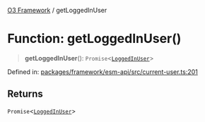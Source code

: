[O3 Framework](../API.md) / getLoggedInUser

# Function: getLoggedInUser()

> **getLoggedInUser**(): `Promise`\<[`LoggedInUser`](../interfaces/LoggedInUser.md)\>

Defined in: [packages/framework/esm-api/src/current-user.ts:201](https://github.com/UjjawalPrabhat/openmrs-esm-core/blob/main/packages/framework/esm-api/src/current-user.ts#L201)

## Returns

`Promise`\<[`LoggedInUser`](../interfaces/LoggedInUser.md)\>
